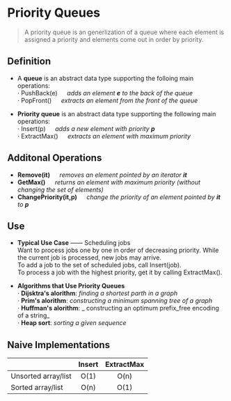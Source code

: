 # Priority Queues
> A priority queue is an generlization of a queue where each element is assigned a priority and elements come out in order by priority.  

## Definition
* A **queue** is an abstract data type supporting the folloing main operations:   
  · PushBack(e) &emsp; _adds an element **e** to the back of the queue_   
  · PopFront() &emsp; _extracts an element from the front of the queue_  

* **Priority queue** is an abstract data type supporting the following main operations:   
  · Insert(p) &emsp; _adds a new element with priority **p**_    
  · ExtractMax() &emsp; _extracts an element with maximum priority_   

## Additonal Operations
* **Remove(it)** &emsp; _removes an element pointed by an iterator **it**_
* **GetMax()** &emsp; _returns an element with maximum priority (without changing the set of elements)_
* **ChangePriority(it,p)** &emsp; _change the priority of an element pointed by **it** to **p**_

## Use  
* **Typical Use Case** —— Scheduling jobs   
  Want to process jobs one by one in order of decreasing priority. While the current job is processed, new jobs may arrive.   
  To add a job to the set of scheduled jobs, call Insert(job).    
  To process a job with the highest priority, get it by calling ExtractMax().   
  
* **Algorithms that Use Priority Queues**   
  · **Dijsktra's alorithm**: _finding a shortest parth in a graph_    
  · **Prim's alorithm**: _constructing a minimum spanning tree of a graph_    
  · **Huffman's alorithm**: _ constructing an optimum prefix_free encoding of a string_   
  · **Heap sort**: _sorting a given sequence_   
  
## Naive Implementations
| |Insert|ExtractMax|
|:-|:-:|:-:
|Unsorted array/list|O(1)|O(n)|
|Sorted array/list|O(n)|O(1)|
